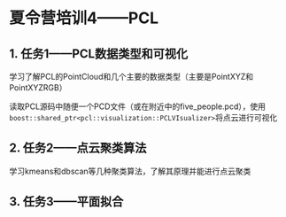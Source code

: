 #  夏令营培训4——PCL

##  1. 任务1——PCL数据类型和可视化

学习了解PCL的PointCloud和几个主要的数据类型（主要是PointXYZ和PointXYZRGB）

读取PCL源码中随便一个PCD文件（或在附近中的five_people.pcd），使用`boost::shared_ptr<pcl::visualization::PCLVIsualizer>`将点云进行可视化

##  2. 任务2——点云聚类算法

学习kmeans和dbscan等几种聚类算法，了解其原理并能进行点云聚类

##  3. 任务3——平面拟合

